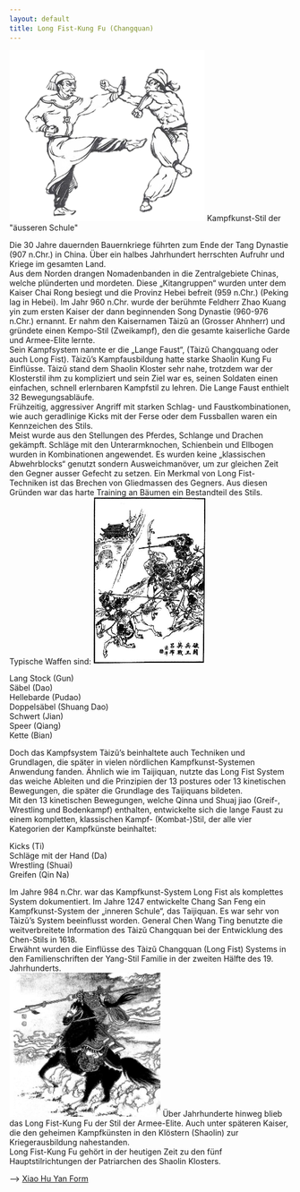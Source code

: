 ```yaml
---
layout: default
title: Long Fist-Kung Fu (Changquan)
---
```


<img class="ifloat-right" src="/images/longfist_1.png" alt="Longfist">
Kampfkunst-Stil der "äusseren Schule"

Die 30 Jahre dauernden Bauernkriege führten zum Ende der Tang Dynastie (907 n.Chr.) in China. Über ein halbes Jahrhundert herrschten Aufruhr und Kriege im gesamten Land.<br>
Aus dem Norden drangen Nomadenbanden in die Zentralgebiete Chinas, welche plünderten und mordeten. Diese „Kitangruppen“ wurden unter dem Kaiser Chai Rong besiegt und die Provinz Hebei befreit (959 n.Chr.) (Peking lag in Hebei).
Im Jahr 960 n.Chr. wurde der berühmte Feldherr Zhao Kuang yin zum ersten Kaiser der dann beginnenden Song Dynastie (960-976 n.Chr.) ernannt. Er nahm den Kaisernamen Tàizŭ an (Grosser Ahnherr) und gründete einen Kempo-Stil (Zweikampf), den die gesamte kaiserliche Garde und Armee-Elite lernte.<br>
Sein Kampfsystem nannte er die „Lange Faust“, (Tàizŭ Changquang oder auch Long Fist). Tàizŭ’s Kampfausbildung hatte starke Shaolin Kung Fu Einflüsse. Tàizŭ stand dem Shaolin Kloster sehr nahe, trotzdem war der Klosterstil ihm zu kompliziert und sein Ziel war es, seinen Soldaten einen einfachen, schnell erlernbaren Kampfstil zu lehren. Die Lange Faust enthielt 32 Bewegungsabläufe.<br>
Frühzeitig, aggressiver Angriff mit starken Schlag- und Faustkombinationen, wie auch geradlinige Kicks mit der Ferse oder dem Fussballen waren ein Kennzeichen des Stils. <br>
Meist wurde aus den Stellungen des Pferdes, Schlange und Drachen gekämpft. Schläge mit den Unterarmknochen, Schienbein und Ellbogen wurden in Kombinationen angewendet. Es wurden keine „klassischen Abwehrblocks“ genutzt sondern Ausweichmanöver, um zur gleichen Zeit den Gegner ausser Gefecht zu setzen.
Ein Merkmal von Long Fist-Techniken ist das Brechen von Gliedmassen des Gegners. Aus diesen Gründen war das harte Training an Bäumen ein Bestandteil des Stils. Typische Waffen sind:
<img class="right" src="/images/longfist_2.jpg" alt="Longfist" width="200px">


Lang Stock (Gun)<br>
Säbel (Dao)<br>
Hellebarde (Pudao)<br>
Doppelsäbel (Shuang Dao)<br>
Schwert (Jian)<br>
Speer (Qiang)<br>
Kette (Bian)


Doch das Kampfsystem Tàizŭ’s beinhaltete auch Techniken und Grundlagen, die später in vielen nördlichen Kampfkunst-Systemen Anwendung fanden. Ähnlich wie im Taijiquan, nutzte das Long Fist System das weiche Ableiten und die Prinzipien der 13 postures oder 13 kinetischen Bewegungen, die später die Grundlage des Taijiquans bildeten.<br>
Mit den 13 kinetischen Bewegungen, welche Qinna und Shuaj jiao (Greif-, Wrestling und Bodenkampf) enthalten, entwickelte sich die lange Faust zu einem kompletten, klassischen Kampf- (Kombat-)Stil, der alle vier Kategorien der Kampfkünste beinhaltet:


Kicks 				(Ti)<br>
Schläge mit der Hand 	(Da)<br>
Wrestling 			(Shuai)<br>
Greifen 			(Qin Na)

Im Jahre 984 n.Chr. war das Kampfkunst-System Long Fist als komplettes System dokumentiert. Im Jahre 1247 entwickelte Chang San Feng ein Kampfkunst-System der „inneren Schule“, das Taijiquan. Es war sehr von Tàizŭ’s System beeinflusst worden. General Chen Wang Ting benutzte die weitverbreitete Information des Tàizŭ Changquan bei der Entwicklung des Chen-Stils in 1618.<br>
Erwähnt wurden die Einflüsse des Tàizŭ Changquan (Long Fist) Systems in den Familienschriften der Yang-Stil Familie in der zweiten Hälfte des 19. Jahrhunderts.<br>
<img class="ifloat-left" src="/images/longfist_3.jpg" alt="Longfist" width="270px">
Über Jahrhunderte hinweg blieb das Long Fist-Kung Fu der Stil der Armee-Elite. Auch unter späteren Kaiser, die den geheimen Kampfkünsten in den Klöstern (Shaolin) zur Kriegerausbildung nahestanden.<br>
Long Fist-Kung Fu gehört in der heutigen Zeit zu den fünf Hauptstilrichtungen der Patriarchen des Shaolin Klosters.

--> [Xiao Hu Yan Form](http://www.wu-shu.ch/xiaohuyan)
